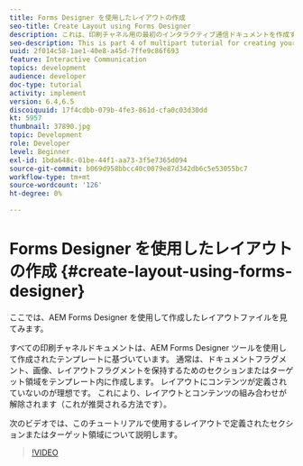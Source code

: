 ```yaml
---
title: Forms Designer を使用したレイアウトの作成
seo-title: Create Layout using Forms Designer
description: これは、印刷チャネル用の最初のインタラクティブ通信ドキュメントを作成するためのマルチパートチュートリアルの第 4 部です。ここでは、AEM Forms Designer を使用して作成したレイアウトファイルを見てみます。
seo-description: This is part 4 of multipart tutorial for creating your first interactive communication document for the print channel.In this part, we look at the layout file created using AEM Forms Designer.
uuid: 2f014c58-1ae1-40e8-a45d-7ffe9c86f693
feature: Interactive Communication
topics: development
audience: developer
doc-type: tutorial
activity: implement
version: 6.4,6.5
discoiquuid: 17f4cdbb-079b-4fe3-861d-cfa0c03d30dd
kt: 5957
thumbnail: 37890.jpg
topic: Development
role: Developer
level: Beginner
exl-id: 1bda648c-01be-44f1-aa73-3f5e7365d094
source-git-commit: b069d958bbcc40c0079e87d342db6c5e53055bc7
workflow-type: tm+mt
source-wordcount: '126'
ht-degree: 0%

---
```


# Forms Designer を使用したレイアウトの作成 {#create-layout-using-forms-designer}

ここでは、AEM Forms Designer を使用して作成したレイアウトファイルを見てみます。

すべての印刷チャネルドキュメントは、AEM Forms Designer ツールを使用して作成されたテンプレートに基づいています。 通常は、ドキュメントフラグメント、画像、レイアウトフラグメントを保持するためのセクションまたはターゲット領域をテンプレート内に作成します。 レイアウトにコンテンツが定義されていないのが理想です。 これにより、レイアウトとコンテンツの組み合わせが解除されます（これが推奨される方法です）。

次のビデオでは、このチュートリアルで使用するレイアウトで定義されたセクションまたはターゲット領域について説明します。

>[!VIDEO](https://video.tv.adobe.com/v/37890/?quality=9)
